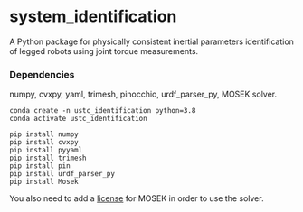 # system_identification
A Python package for physically consistent inertial parameters identification of legged robots using joint torque measurements.

### Dependencies
numpy, cvxpy, yaml, trimesh, pinocchio, urdf_parser_py, MOSEK solver.
```
conda create -n ustc_identification python=3.8
conda activate ustc_identification

pip install numpy
pip install cvxpy
pip install pyyaml
pip install trimesh
pip install pin
pip install urdf_parser_py
pip install Mosek
```
You also need to add a [license](https://www.mosek.com/products/academic-licenses/) for MOSEK in order to use the solver.  

